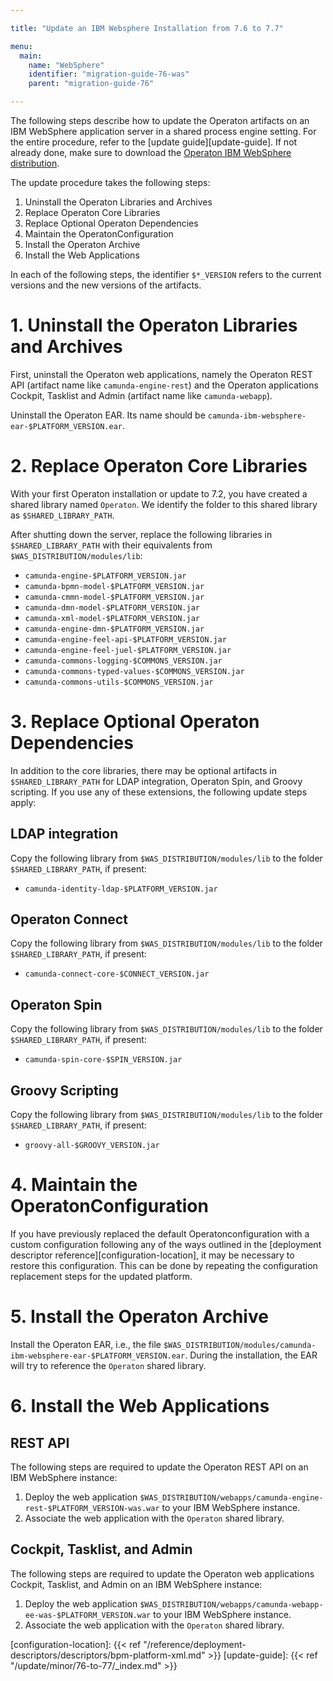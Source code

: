 ```yaml
---

title: "Update an IBM Websphere Installation from 7.6 to 7.7"

menu:
  main:
    name: "WebSphere"
    identifier: "migration-guide-76-was"
    parent: "migration-guide-76"

---
```



The following steps describe how to update the Operaton artifacts on an IBM WebSphere application server in a shared process engine setting. For the entire procedure, refer to the [update guide][update-guide]. If not already done, make sure to download the [Operaton IBM WebSphere distribution](https://artifacts.camunda.com/artifactory/internal/org/camunda/bpm/websphere/camunda-bpm-websphere/).

The update procedure takes the following steps:

1. Uninstall the Operaton Libraries and Archives
2. Replace Operaton Core Libraries
3. Replace Optional Operaton Dependencies
4. Maintain the OperatonConfiguration
5. Install the Operaton Archive
6. Install the Web Applications

In each of the following steps, the identifier `$*_VERSION` refers to the current versions and the new versions of the artifacts.

# 1. Uninstall the Operaton Libraries and Archives

First, uninstall the Operaton web applications, namely the Operaton REST API (artifact name like `camunda-engine-rest`) and the Operaton applications Cockpit, Tasklist and Admin (artifact name like `camunda-webapp`).

Uninstall the Operaton EAR. Its name should be `camunda-ibm-websphere-ear-$PLATFORM_VERSION.ear`.

# 2. Replace Operaton Core Libraries

With your first Operaton installation or update to 7.2, you have created a shared library named `Operaton`. We identify the folder to this shared library as `$SHARED_LIBRARY_PATH`.

After shutting down the server, replace the following libraries in `$SHARED_LIBRARY_PATH` with their equivalents from `$WAS_DISTRIBUTION/modules/lib`:

* `camunda-engine-$PLATFORM_VERSION.jar`
* `camunda-bpmn-model-$PLATFORM_VERSION.jar`
* `camunda-cmmn-model-$PLATFORM_VERSION.jar`
* `camunda-dmn-model-$PLATFORM_VERSION.jar`
* `camunda-xml-model-$PLATFORM_VERSION.jar`
* `camunda-engine-dmn-$PLATFORM_VERSION.jar`
* `camunda-engine-feel-api-$PLATFORM_VERSION.jar`
* `camunda-engine-feel-juel-$PLATFORM_VERSION.jar`
* `camunda-commons-logging-$COMMONS_VERSION.jar`
* `camunda-commons-typed-values-$COMMONS_VERSION.jar`
* `camunda-commons-utils-$COMMONS_VERSION.jar`

# 3. Replace Optional Operaton Dependencies

In addition to the core libraries, there may be optional artifacts in `$SHARED_LIBRARY_PATH` for LDAP integration, Operaton Spin, and Groovy scripting. If you use any of these extensions, the following update steps apply:

## LDAP integration

Copy the following library from `$WAS_DISTRIBUTION/modules/lib` to the folder `$SHARED_LIBRARY_PATH`, if present:

* `camunda-identity-ldap-$PLATFORM_VERSION.jar`

## Operaton Connect

Copy the following library from `$WAS_DISTRIBUTION/modules/lib` to the folder `$SHARED_LIBRARY_PATH`, if present:

* `camunda-connect-core-$CONNECT_VERSION.jar`

## Operaton Spin

Copy the following library from `$WAS_DISTRIBUTION/modules/lib` to the folder `$SHARED_LIBRARY_PATH`, if present:

* `camunda-spin-core-$SPIN_VERSION.jar`

## Groovy Scripting

Copy the following library from `$WAS_DISTRIBUTION/modules/lib` to the folder `$SHARED_LIBRARY_PATH`, if present:

* `groovy-all-$GROOVY_VERSION.jar`

# 4. Maintain the OperatonConfiguration

If you have previously replaced the default Operatonconfiguration with a custom configuration following any of the ways outlined in the [deployment descriptor reference][configuration-location], it may be necessary to restore this configuration. This can be done by repeating the configuration replacement steps for the updated platform.

# 5. Install the Operaton Archive

Install the Operaton EAR, i.e., the file `$WAS_DISTRIBUTION/modules/camunda-ibm-websphere-ear-$PLATFORM_VERSION.ear`. During the installation, the EAR will try to reference the `Operaton` shared library.

# 6. Install the Web Applications

## REST API

The following steps are required to update the Operaton REST API on an IBM WebSphere instance:

1. Deploy the web application `$WAS_DISTRIBUTION/webapps/camunda-engine-rest-$PLATFORM_VERSION-was.war` to your IBM WebSphere instance.
2. Associate the web application with the `Operaton` shared library.

## Cockpit, Tasklist, and Admin

The following steps are required to update the Operaton web applications Cockpit, Tasklist, and Admin on an IBM WebSphere instance:

1. Deploy the web application `$WAS_DISTRIBUTION/webapps/camunda-webapp-ee-was-$PLATFORM_VERSION.war` to your IBM WebSphere instance.
2. Associate the web application with the `Operaton` shared library.

[configuration-location]: {{< ref "/reference/deployment-descriptors/descriptors/bpm-platform-xml.md" >}}
[update-guide]: {{< ref "/update/minor/76-to-77/_index.md" >}}
